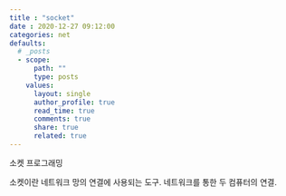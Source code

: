 ```yaml
---
title : "socket"
date : 2020-12-27 09:12:00 
categories: net 
defaults:
  # _posts
  - scope:
      path: ""
      type: posts
    values:
      layout: single
      author_profile: true
      read_time: true
      comments: true
      share: true
      related: true
---
```


소켓 프로그래밍

소켓이란 네트워크 망의 연결에 사용되는 도구. 네트워크를 통한 두 컴퓨터의 연결.

